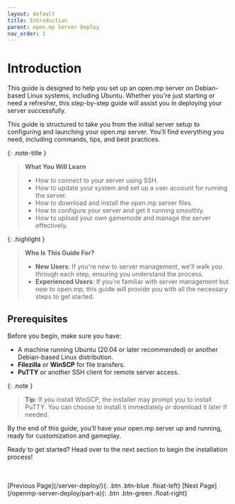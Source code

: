 ```yaml
---
layout: default
title: Introduction
parent: open.mp Server Deploy
nav_order: 1
---
```

# Introduction

This guide is designed to help you set up an open.mp server on Debian-based Linux systems, including Ubuntu. Whether you're just starting or need a refresher, this step-by-step guide will assist you in deploying your server successfully.

This guide is structured to take you from the initial server setup to configuring and launching your open.mp server. You'll find everything you need, including commands, tips, and best practices.

{: .note-title }
> **What You Will Learn**  
> - How to connect to your server using SSH.
> - How to update your system and set up a user account for running the server.  
> - How to download and install the open.mp server files.  
> - How to configure your server and get it running smoothly.  
> - How to upload your own gamemode and manage the server effectively.

{: .highlight }
> **Who Is This Guide For?**  
> - **New Users**: If you're new to server management, we'll walk you through each step, ensuring you understand the process.  
> - **Experienced Users**: If you’re familiar with server management but new to open.mp, this guide will provide you with all the necessary steps to get started.

## Prerequisites

Before you begin, make sure you have:
- A machine running Ubuntu (20.04 or later recommended) or another Debian-based Linux distribution.
- **Filezilla** or **WinSCP** for file transfers.
- **PuTTY** or another SSH client for remote server access.

{: .note }
> **Tip**: If you install WinSCP, the installer may prompt you to install PuTTY. You can choose to install it immediately or download it later if needed.

By the end of this guide, you’ll have your open.mp server up and running, ready for customization and gameplay.



Ready to get started? Head over to the next section to begin the installation process!

<br>
<br>
[Previous Page](/server-deploy/){: .btn .btn-blue .float-left}
[Next Page](/openmp-server-deploy/part-a){: .btn .btn-green .float-right}
<br>
<br>